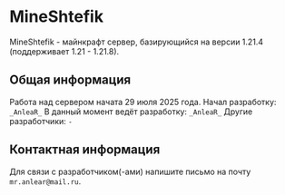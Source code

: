 # MineShtefik

MineShtefik - майнкрафт сервер, базирующийся на версии 1.21.4 (поддерживает 1.21 - 1.21.8).

## Общая информация

Работа над сервером начата 29 июля 2025 года.
Начал разработку: `_AnleaR_`
В данный момент ведёт разработку: `_AnleaR_`
Другие разработчики: `-`

## Контактная информация

Для связи с разработчиком(-ами) напишите письмо на почту `mr.anlear@mail.ru`.
